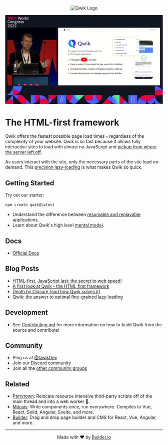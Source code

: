 <br />

<p align="center">
  <img alt="Qwik Logo" width="400" src="https://cdn.builder.io/api/v1/image/assets%2FYJIGb4i01jvw0SRdL5Bt%2F667ab6c2283d4c4d878fb9083aacc10f" />
</p>

<a href="https://youtu.be/0dC11DMR3fU?t=154">
  <img width="1229" alt="WWC22 - Qwik + Partytown: How to remove 99% of JavaScript from main thread" src="https://raw.githubusercontent.com/BuilderIO/qwik/main/.github/assets/Qwik-video-thumbnail.png">
</a>

# The HTML-first framework

Qwik offers the fastest possible page load times - regardless of the complexity of your website. Qwik is so fast because it allows fully interactive sites to load with almost no JavaScript and [pickup from where the server left off](https://github.com/BuilderIO/qwik/blob/main/packages/docs/src/routes/docs/concepts/resumable/index.mdx).

As users interact with the site, only the necessary parts of the site load on-demand. This [precision lazy-loading](https://github.com/BuilderIO/qwik/blob/main/packages/docs/src/routes/docs/concepts/progressive/index.mdx) is what makes Qwik so quick.

## Getting Started

Try out our starter:

```bash
npm create qwik@latest
```

- Understand the difference between [resumable and replayable](https://github.com/BuilderIO/qwik/blob/main/packages/docs/src/routes/docs/concepts/resumable/index.mdx) applications.
- Learn about Qwik's high level [mental model](https://github.com/BuilderIO/qwik/blob/main/packages/docs/src/routes/docs/think-qwik/index.mdx).

## Docs

- [Official Docs](https://qwik.builder.io/)

## Blog Posts

- [HTML-first, JavaScript last: the secret to web speed!](https://dev.to/mhevery/html-first-javascript-last-the-secret-to-web-speed-4ic9)
- [A first look at Qwik - the HTML first framework](https://dev.to/mhevery/a-first-look-at-qwik-the-html-first-framework-af)
- [Death by Closure (and how Qwik solves it)](https://dev.to/mhevery/death-by-closure-and-how-qwik-solves-it-44jj)
- [Qwik: the answer to optimal fine-grained lazy loading](https://dev.to/mhevery/qwik-the-answer-to-optimal-fine-grained-lazy-loading-2hdp)

## Development

- See [Contributing.md](https://github.com/BuilderIO/qwik/blob/main/CONTRIBUTING.md) for more information on how to build Qwik from the source and contribute!

## Community

- Ping us at [@QwikDev](https://twitter.com/QwikDev)
- Join our [Discord](https://qwik.builder.io/chat) community
- Join all the [other community groups](https://qwikcommunity.com)

## Related

- [Partytown](https://partytown.builder.io/): Relocate resource intensive third-party scripts off of the main thread and into a web worker 🎉.
- [Mitosis](https://github.com/BuilderIO/mitosis): Write components once, run everywhere. Compiles to Vue, React, Solid, Angular, Svelte, and more.
- [Builder](https://github.com/BuilderIO/builder): Drag and drop page builder and CMS for React, Vue, Angular, and more.

---

<p align="center">
  Made with ❤️ by <a target="_blank" href="https://www.builder.io/">Builder.io</a>
</p>
